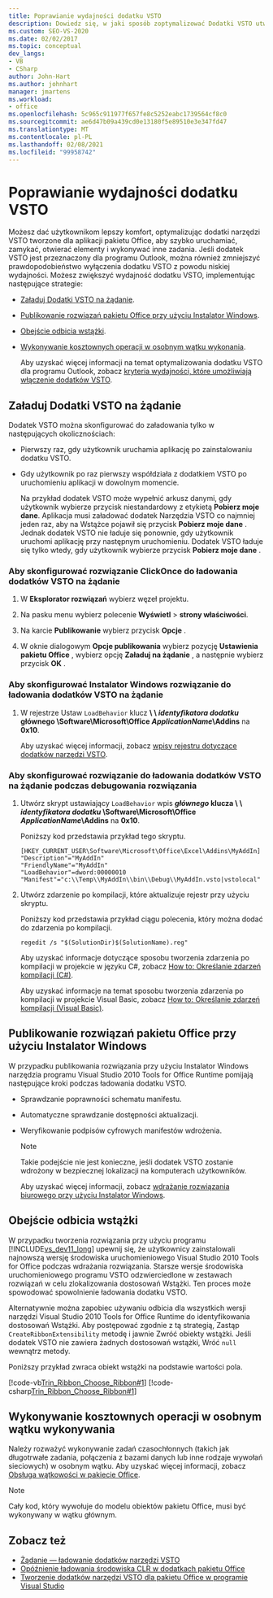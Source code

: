 ```yaml
---
title: Poprawianie wydajności dodatku VSTO
description: Dowiedz się, w jaki sposób zoptymalizować Dodatki VSTO utworzone dla aplikacji pakietu Office, aby szybko uruchamiać, zamykać, otwierać elementy i wykonywać inne zadania.
ms.custom: SEO-VS-2020
ms.date: 02/02/2017
ms.topic: conceptual
dev_langs:
- VB
- CSharp
author: John-Hart
ms.author: johnhart
manager: jmartens
ms.workload:
- office
ms.openlocfilehash: 5c965c911977f657fe8c5252eabc1739564cf8c0
ms.sourcegitcommit: ae6d47b09a439cd0e13180f5e89510e3e347fd47
ms.translationtype: MT
ms.contentlocale: pl-PL
ms.lasthandoff: 02/08/2021
ms.locfileid: "99958742"
---
```

# <a name="improve-the-performance-of-a-vsto-add-in"></a>Poprawianie wydajności dodatku VSTO
  Możesz dać użytkownikom lepszy komfort, optymalizując dodatki narzędzi VSTO tworzone dla aplikacji pakietu Office, aby szybko uruchamiać, zamykać, otwierać elementy i wykonywać inne zadania. Jeśli dodatek VSTO jest przeznaczony dla programu Outlook, można również zmniejszyć prawdopodobieństwo wyłączenia dodatku VSTO z powodu niskiej wydajności. Możesz zwiększyć wydajność dodatku VSTO, implementując następujące strategie:

- [Załaduj Dodatki VSTO na żądanie](#Load).

- [Publikowanie rozwiązań pakietu Office przy użyciu Instalator Windows](#Publish).

- [Obejście odbicia wstążki](#Bypass).

- [Wykonywanie kosztownych operacji w osobnym wątku wykonania](#Perform).

  Aby uzyskać więcej informacji na temat optymalizowania dodatku VSTO dla programu Outlook, zobacz [kryteria wydajności, które umożliwiają włączenie dodatków VSTO](/previous-versions/office/jj228679(v=office.15)#performance-criteria-for-keeping-add-ins-enabled).

## <a name="load-vsto-add-ins-on-demand"></a><a name="Load"></a> Załaduj Dodatki VSTO na żądanie
 Dodatek VSTO można skonfigurować do załadowania tylko w następujących okolicznościach:

- Pierwszy raz, gdy użytkownik uruchamia aplikację po zainstalowaniu dodatku VSTO.

- Gdy użytkownik po raz pierwszy współdziała z dodatkiem VSTO po uruchomieniu aplikacji w dowolnym momencie.

  Na przykład dodatek VSTO może wypełnić arkusz danymi, gdy użytkownik wybierze przycisk niestandardowy z etykietą **Pobierz moje dane**. Aplikacja musi załadować dodatek Narzędzia VSTO co najmniej jeden raz, aby na Wstążce pojawił się przycisk **Pobierz moje dane** . Jednak dodatek VSTO nie ładuje się ponownie, gdy użytkownik uruchomi aplikację przy następnym uruchomieniu. Dodatek VSTO ładuje się tylko wtedy, gdy użytkownik wybierze przycisk **Pobierz moje dane** .

### <a name="to-configure-a-clickonce-solution-to-load-vsto-add-ins-on-demand"></a>Aby skonfigurować rozwiązanie ClickOnce do ładowania dodatków VSTO na żądanie

1. W **Eksplorator rozwiązań** wybierz węzeł projektu.

2. Na pasku menu wybierz polecenie **Wyświetl**  >  **strony właściwości**.

3. Na karcie **Publikowanie** wybierz przycisk **Opcje** .

4. W oknie dialogowym **Opcje publikowania** wybierz pozycję **Ustawienia pakietu Office** , wybierz opcję **Załaduj na żądanie** , a następnie wybierz przycisk **OK** .

### <a name="to-configure-a-windows-installer-solution-to-load-vsto-add-ins-on-demand"></a>Aby skonfigurować Instalator Windows rozwiązanie do ładowania dodatków VSTO na żądanie

1. W rejestrze Ustaw `LoadBehavior` klucz **\\ \\ _identyfikatora dodatku_ głównego \Software\Microsoft\Office _ApplicationName_\Addins** na **0x10**.

     Aby uzyskać więcej informacji, zobacz [wpisy rejestru dotyczące dodatków narzędzi VSTO](../vsto/registry-entries-for-vsto-add-ins.md).

### <a name="to-configure-a-solution-to-load-vsto-add-ins-on-demand-while-you-debug-the-solution"></a>Aby skonfigurować rozwiązanie do ładowania dodatków VSTO na żądanie podczas debugowania rozwiązania

1. Utwórz skrypt ustawiający `LoadBehavior` wpis **_głównego_ klucza \\ \\ _identyfikatora dodatku_ \Software\Microsoft\Office _ApplicationName_\Addins** na **0x10**.

     Poniższy kod przedstawia przykład tego skryptu.

    ```cmd/sh
    [HKEY_CURRENT_USER\Software\Microsoft\Office\Excel\Addins\MyAddIn]
    "Description"="MyAddIn"
    "FriendlyName"="MyAddIn"
    "LoadBehavior"=dword:00000010
    "Manifest"="c:\\Temp\\MyAddIn\\bin\\Debug\\MyAddIn.vsto|vstolocal"

    ```

2. Utwórz zdarzenie po kompilacji, które aktualizuje rejestr przy użyciu skryptu.

     Poniższy kod przedstawia przykład ciągu polecenia, który można dodać do zdarzenia po kompilacji.

    ```cmd/sh
    regedit /s "$(SolutionDir)$(SolutionName).reg"

    ```

     Aby uzyskać informacje dotyczące sposobu tworzenia zdarzenia po kompilacji w projekcie w języku C#, zobacz [How to: Określanie zdarzeń kompilacji &#40;C&#35;&#41;](../ide/how-to-specify-build-events-csharp.md).

     Aby uzyskać informacje na temat sposobu tworzenia zdarzenia po kompilacji w projekcie Visual Basic, zobacz [How to: Określanie zdarzeń kompilacji &#40;Visual Basic&#41;](../ide/how-to-specify-build-events-visual-basic.md).

## <a name="publish-office-solutions-by-using-windows-installer"></a><a name="Publish"></a> Publikowanie rozwiązań pakietu Office przy użyciu Instalator Windows
 W przypadku publikowania rozwiązania przy użyciu Instalator Windows narzędzia programu Visual Studio 2010 Tools for Office Runtime pomijają następujące kroki podczas ładowania dodatku VSTO.

- Sprawdzanie poprawności schematu manifestu.

- Automatyczne sprawdzanie dostępności aktualizacji.

- Weryfikowanie podpisów cyfrowych manifestów wdrożenia.

  > [!NOTE]
  > Takie podejście nie jest konieczne, jeśli dodatek VSTO zostanie wdrożony w bezpiecznej lokalizacji na komputerach użytkowników.

  Aby uzyskać więcej informacji, zobacz [wdrażanie rozwiązania biurowego przy użyciu Instalator Windows](../vsto/deploying-a-vsto-solution-by-using-windows-installer.md).

## <a name="bypass-ribbon-reflection"></a><a name="Bypass"></a> Obejście odbicia wstążki
 W przypadku tworzenia rozwiązania przy użyciu programu [!INCLUDE[vs_dev11_long](../sharepoint/includes/vs-dev11-long-md.md)] upewnij się, że użytkownicy zainstalowali najnowszą wersję środowiska uruchomieniowego Visual Studio 2010 Tools for Office podczas wdrażania rozwiązania. Starsze wersje środowiska uruchomieniowego programu VSTO odzwierciedlone w zestawach rozwiązań w celu zlokalizowania dostosowań Wstążki. Ten proces może spowodować spowolnienie ładowania dodatku VSTO.

 Alternatywnie można zapobiec używaniu odbicia dla wszystkich wersji narzędzi Visual Studio 2010 Tools for Office Runtime do identyfikowania dostosowań Wstążki. Aby postępować zgodnie z tą strategią, Zastąp `CreateRibbonExtensibility` metodę i jawnie Zwróć obiekty wstążki. Jeśli dodatek VSTO nie zawiera żadnych dostosowań wstążki, Wróć `null` wewnątrz metody.

 Poniższy przykład zwraca obiekt wstążki na podstawie wartości pola.

 [!code-vb[Trin_Ribbon_Choose_Ribbon#1](../vsto/codesnippet/VisualBasic/trin_ribbon_choose_ribbon_4/ThisWorkbook.vb#1)]
 [!code-csharp[Trin_Ribbon_Choose_Ribbon#1](../vsto/codesnippet/CSharp/trin_ribbon_choose_ribbon_4/ThisWorkbook.cs#1)]

## <a name="perform-expensive-operations-in-a-separate-execution-thread"></a><a name="Perform"></a> Wykonywanie kosztownych operacji w osobnym wątku wykonywania
 Należy rozważyć wykonywanie zadań czasochłonnych (takich jak długotrwałe zadania, połączenia z bazami danych lub inne rodzaje wywołań sieciowych) w osobnym wątku. Aby uzyskać więcej informacji, zobacz [Obsługa wątkowości w pakiecie Office](../vsto/threading-support-in-office.md).

> [!NOTE]
> Cały kod, który wywołuje do modelu obiektów pakietu Office, musi być wykonywany w wątku głównym.

## <a name="see-also"></a>Zobacz też

- [Żądanie — ładowanie dodatków narzędzi VSTO](/archive/blogs/andreww/demand-loading-vsto-add-ins)
- [Opóźnienie ładowania środowiska CLR w dodatkach pakietu Office](/archive/blogs/andreww/delay-loading-the-clr-in-office-add-ins)
- [Tworzenie dodatków narzędzi VSTO dla pakietu Office w programie Visual Studio](create-vsto-add-ins-for-office-by-using-visual-studio.md)